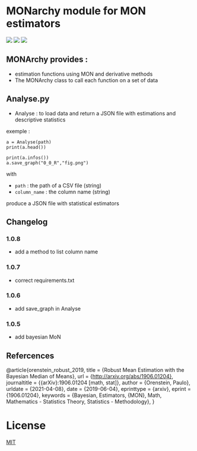 # MONarchy module for MON estimators #

![](https://img.shields.io/github/workflow/status/prise-3d/MONarchy/build?style=flat-square) ![](https://img.shields.io/pypi/v/MONarchy?style=flat-square) ![](https://img.shields.io/pypi/dm/MONarchy?style=flat-square)

## MONArchy provides : ##
- estimation functions using MON and derivative methods
- The MONArchy class to call each function on a set of data

## Analyse.py ##
- Analyse : to load data and return a JSON file with estimations and descriptive statistics

exemple : 
```
a = Analyse(path)
print(a.head())

print(a.infos())
a.save_graph("0_0_R","fig.png")
```
with 
- ``path`` : the path of a CSV file (string)
- ``column_name`` : the column name (string)

produce a JSON file with statistical estimators

## Changelog 

### 1.0.8
- add a method to list column name

### 1.0.7
- correct requirements.txt

### 1.0.6
- add save_graph in Analyse

### 1.0.5 
- add bayesian MoN 

## Refercences 

@article{orenstein_robust_2019,
	title = {Robust Mean Estimation with the Bayesian Median of Means},
	url = {http://arxiv.org/abs/1906.01204},
	journaltitle = {{arXiv}:1906.01204 [math, stat]},
	author = {Orenstein, Paulo},
	urldate = {2021-04-08},
	date = {2019-06-04},
	eprinttype = {arxiv},
	eprint = {1906.01204},
	keywords = {Bayesian, Estimators, {MON}, Math, Mathematics - Statistics Theory, Statistics - Methodology},
}



# License

[MIT](LICENSE)
